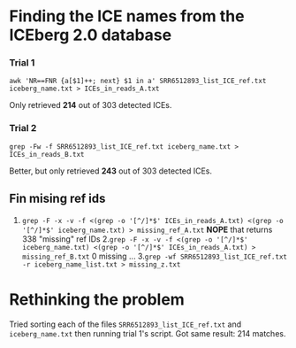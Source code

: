 # Finding the ICE names from the ICEberg 2.0 database

### Trial 1 ###
```
awk 'NR==FNR {a[$1]++; next} $1 in a' SRR6512893_list_ICE_ref.txt iceberg_name.txt > ICEs_in_reads_A.txt
```
Only retrieved **214** out of 303 detected ICEs.


### Trial 2 ###
```
grep -Fw -f SRR6512893_list_ICE_ref.txt iceberg_name.txt > ICEs_in_reads_B.txt
```
Better, but only retrieved **243** out of 303 detected ICEs.


## Fin mising ref ids ##
1. ```grep -F -x -v -f <(grep -o '[^/]*$' ICEs_in_reads_A.txt) <(grep -o '[^/]*$' iceberg_name.txt) > missing_ref_A.txt``` **NOPE** that returns 338 "missing" ref IDs
2.```grep -F -x -v -f <(grep -o '[^/]*$' iceberg_name.txt) <(grep -o '[^/]*$' ICEs_in_reads_A.txt) > missing_ref_B.txt``` 0 missing ...
3.```grep -wf SRR6512893_list_ICE_ref.txt -r iceberg_name_list.txt > missing_z.txt```

# Rethinking the problem
Tried sorting each of the files ```SRR6512893_list_ICE_ref.txt``` and ```iceberg_name.txt``` then running trial 1's script. Got same result: 214 matches.
